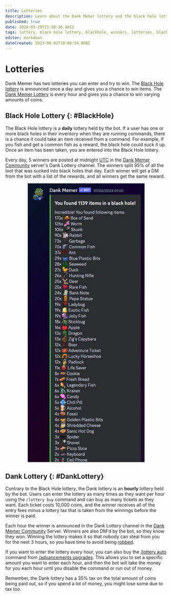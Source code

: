 ```yaml
---
title: Lotteries
description: Learn about the Dank Memer lottery and the black hole lottery, how to enter, and where to see if you win.
published: true
date: 2024-03-29T21:58:36.401Z
tags: lottery, black hole lottery, blackhole, winners, lotteries, blackhole lottery, dank memer wiki, dankmemer wiki
editor: markdown
dateCreated: 2023-06-02T19:06:54.960Z
---
```


# Lotteries
Dank Memer has two lotteries you can enter and try to win. The <a href="/Bot-features/Currency-Commands/Lotteries#BlackHole" target="_blank">Black Hole lottery</a> is announced once a day and gives you a chance to win items. The <a href="/Bot-features/Currency-Commands/Lotteries#DankLottery" target="_blank">Dank Memer Lottery</a> is every hour and gives you a chance to win varying amounts of coins.

## Black Hole Lottery {: #BlackHole}

The Black Hole lottery is a **daily** lottery held by the bot. If a user has one or more black holes in their inventory when they are running commands, there is a chance it could take an item received from a command. For example, if you fish and get a common fish as a reward, the black hole could suck it up. Once an item has been taken, you are entered into the Black Hole lottery.

Every day, 5 winners are posted at midnight <a href="https://www.timeanddate.com/worldclock/timezone/utc" target="_blank">UTC</a>  in the <a href="https://discord.gg/memers" target="_blank">Dank Memer Community</a> server's Dank Lottery channel. The winners split 95% of all the loot that was sucked into black holes that day. Each winner will get a DM from the bot with a list of the rewards, and all winners get the same reward.

<center>
  
![black_hole_lottery.png](/bot-features/lotteries/black_hole_lottery.png)
  
</center>

## Dank Lottery {: #DankLottery}

Contrary to the Black Hole lottery, the Dank lottery is an **hourly** lottery held by the bot. Users can enter the lottery as many times as they want per hour using the `/lottery buy` command and can buy as many tickets as they want. Each ticket costs 10,000 coins, and the winner receives all of the entry fees minus a lottery tax that is taken from the winnings before the winner is paid.

Each hour the winner is announced in the Dank Lottery channel in the <a href="https://discord.gg/memers" target="_blank">Dank Memer Community</a> Server. Winners are also DM'd by the bot, so they know they won. Winning the lottery makes it so that nobody can steal from you for the next 3 hours, so you have time to avoid being <a href="/Bot-features/Currency-Commands/Rob-and-Heist" target="_blank">robbed</a>.

If you want to enter the lottery every hour, you can also buy the <a href="/Bot-features/Currency-Commands/Advancements/Upgrades#AutoLottery" target="_blank">/lottery auto</a> command from <a href="/Bot-features/Currency-Commands/Advancements/Upgrades" target="_blank">/advancements upgrades</a>. This allows you to set a specific amount you want to enter each hour, and then the bot will take the money for you each hour until you disable the command or run out of money.

Remember, the Dank lottery has a 35% tax on the total amount of coins being paid out, so if you spend a lot of money, you might lose some due to tax too.
